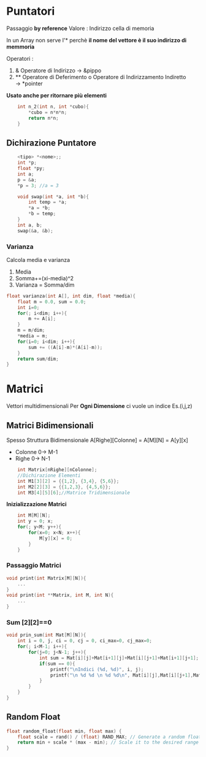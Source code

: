 # Puntatori
Passaggio **by reference** 
Valore : Indirizzo cella di memoria

In un Array non serve l'* perchè **il nome del vettore è il suo indirizzo di memmoria**

Operatori : 
 1. & Operatore di Indirizzo -> &pippo
 2. ** Operatore di Deferimento o Operatore di Indirizzamento Indiretto  
 -> *pointer


**Usato anche per ritornare più elementi**
```c
    int n_2(int n, int *cubo){
        *cubo = n*n*n;
        return n*n;
    }
```
## Dichirazione Puntatore
```c
    <tipo> *<nome>;;
    int *p;
    float *py;
    int a;
    p = &a;
    *p = 3; //a = 3
```

```c
    void swap(int *a, int *b){
        int temp = *a;
        *a = *b;
        *b = temp;
    }
    int a, b;
    swap(&a, &b);
```
### Varianza
Calcola media e varianza
1. Media 
2. Somma+=(xi-media)^2
3. Varianza = Somma/dim
```c
float varianza(int A[], int dim, float *media){
    float m = 0.0, sum = 0.0; 
    int i=0;
    for(; i<dim; i++){
        m += A[i];
    }
    m = m/dim;
    *media = m;
    for(i=0; i<dim; i++){
        sum += ((A[i]-m)*(A[i]-m));
    }
    return sum/dim;
}
```
# Matrici
Vettori multidimensionali
Per **Ogni Dimensione** ci vuole un indice Es.(i,j,z)
## Matrici Bidimensionali
Spesso Struttura Bidimensionale A[Righe][Colonne] = A[M][N] = A[y][x]
 - Colonne 0-> M-1
 - Righe 0-> N-1
```c
    int Matrix[nRighe][nColonne];
    //Dichirazione Elementi
    int M1[3][2] = {{1,2}, {3,4}, {5,6}};
    int M2[2][3] = {{1,2,3}, {4,5,6}};
    int M3[4][5][6];//Matrice Tridimensionale
```
**Inizializzazione Matrici**
```c
    int M[M][N];
    int y = 0; x;
    for(; y<M; y++){
        for(x=0; x<N; x++){
            M[y][x] = 0;
        }   
    } 
```
### Passaggio Matrici
```c
void print(int Matrix[M][N]){
    ...
}
void print(int **Matrix, int M, int N){
    ...
}
```
### Sum [2][2]==0
```c
void prin_sum(int Mat[M][N]){
    int i = 0, j, ci = 0, cj = 0, ci_max=0, cj_max=0;
    for(; i<M-1; i++){
        for(j=0; j<N-1; j++){
            int sum = Mat[i][j]+Mat[i+1][j]+Mat[i][j+1]+Mat[i+1][j+1];
            if(sum == 0){
                printf("\nIndici (%d, %d)", i, j);
                printf("\n %d %d \n %d %d\n", Mat[i][j],Mat[i][j+1],Mat[i+1][j],Mat[i+1][j+1]);
            }
        }
    }
}
```
## Random Float
```c
float random_float(float min, float max) {
    float scale = rand() / (float) RAND_MAX; // Generate a random float between 0 and 1
    return min + scale * (max - min); // Scale it to the desired range
}
```
